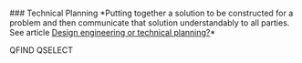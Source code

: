<br> 
### Technical Planning
*Putting together a solution to be constructed for a problem and then communicate that solution understandably to all parties. See article <a href="https://hvleifsson.github.io/articles/design_eng_or_tech_plan">Design engineering or technical planning?</a>*


QFIND
QSELECT
